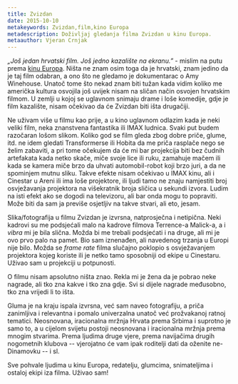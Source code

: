 ```yaml
---
title: Zvizdan
date: 2015-10-10
metakeywords: Zvizdan,film,kino Europa
metadescription: Doživljaj gledanja filma Zvizdan u kinu Europa.
metaauthor: Vjeran Crnjak
---
```


*„Još jedan hrvatski film. Još jedno kazalište na ekranu.”* - mislim na putu
prema [kinu Europa](http://www.kinoeuropa.hr/). Ništa ne znam osim toga da je
hrvatski, znam jedino da je taj film odabran, a ono što ne gledamo je
dokumentarac o Amy Winehouse. Unatoč tome što nekad znam biti tužan kada vidim
koliko me američka kultura osvojila još uvijek nisam na sličan način osvojen
hrvatskim filmom. U zemlji u kojoj se uglavnom snimaju drame i loše komedije,
gdje je film kazalište, nisam očekivao da će Zvizdan biti išta drugačiji.

Ne uživam više u filmu kao prije, a u kino uglavnom odlazim kada je neki veliki
film, neka znanstvena fantastika ili IMAX ludnica. Svaki put budem razočaran
lošom slikom. Koliko god se film gleda zbog dobre priče, glume, itd. ne idem
gledati Transformerse ili Hobita da me priča rasplače nego se želim zabaviti, a
pri tome očekujem da će mi bar projekcija biti bez čudnih artefakata kada netko
skače, miče svoje lice ili ruku, zamahuje mačem ili kada se kamera miče brzo da
uhvati automobil-robot koji brzo juri, a da ne spominjem mutnu sliku. Takve
efekte nisam očekivao u IMAX kinu, ali i Cinestar u Areni ili ima loše
projektore, ili ljudi tamo ne znaju namjestiti broj osvježavanja projektora na
višekratnik broja sličica u sekundi izvora. Ludim na isti efekt ako se dogodi
na televizoru, ali bar onda mogu to popraviti. Može biti da sam ja previše
osjetljiv na takve stvari, ali eto, jesam.

Slika/fotografija u filmu Zvizdan je izvrsna, natprosječna i netipična. Neki
kadrovi su me podsjećali malo na kadrove filmova Terrence-a Malick-a, a i
*vibra* mi je bila slična. Možda bi me trebali podsjećati i na druge, ali mi je
ovo prvo palo na pamet. Bio sam iznenađen, ali navedenog trzanja u Europi nije
bilo. Možda se *frame rate* filma slučajno poklopio s osvježavanjem projektora
kojeg koriste ili je netko tamo sposobniji od ekipe u Cinestaru. Uživao sam u
projekciji u potpunosti.

O filmu nisam apsolutno ništa znao. Rekla mi je žena da je pobrao neke nagrade,
ali tko zna kakve i tko zna gdje. Svi si dijele nagrade međusobno, tko zna
vrijedi li to išta.

Gluma je na kraju ispala izvrsna, već sam naveo fotografiju, a priča zanimljiva
i relevantna i pomalo univerzalna unatoč već prožvakanoj ratnoj tematici.
Neosnovana, iracionalna mržnja Hrvata prema Srbima i suprotno je samo to, a u
cijelom svijetu postoji neosnovana i iracionalna mržnja prema mnogim stvarima.
Prema ljudima druge vjere, prema navijačima drugih nogometnih klubova --
vjerojatno će vam ipak roditelji dati da oženite ne-Dinamovku -- i sl.

Sve pohvale ljudima u kinu Europa, redatelju, glumcima, snimateljima i ostaloj
ekipi iza filma. Uživao sam!

